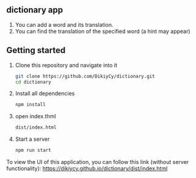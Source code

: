 ## dictionary app
1. You can add a word and its translation.
1. You can find the translation of the specified word (a hint may appear)

## Getting started
1. Clone this repository and navigate into it
    ```sh
    git clone https://github.com/DikiyCy/dictionary.git
    cd dictionary
    ```
1. Install all dependencies
    ```sh
    npm install
    ```
1. open index.thml
    ```sh
    dist/index.html
    ```

1. Start a server
    ```sh
    npm run start
    ```

To view the UI of this application, you can follow this link (without server functionality):
https://dikiycy.github.io/dictionary/dist/index.html
